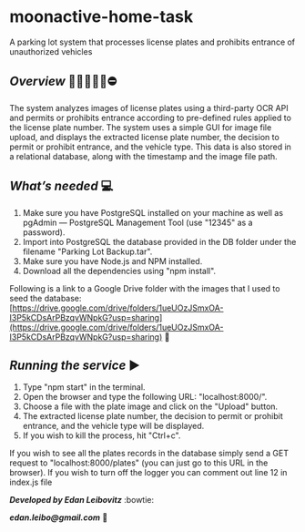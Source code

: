 # moonactive-home-task
A parking lot system that processes license plates and prohibits entrance of unauthorized vehicles


## *Overview* :traffic_light::blue_car::taxi::bus::police_car::no_entry:
The system analyzes images of license plates using a third-party OCR API and permits or prohibits entrance according to pre-defined rules applied to the license plate number.
The system uses a simple GUI for image file upload, and displays the extracted license plate number, the decision to permit or prohibit entrance, and the vehicle type.
This data is also stored in a relational database, along with the timestamp and the image file path.

## *What’s needed* :computer:
1. Make sure you have PostgreSQL installed on your machine as well as pgAdmin — PostgreSQL Management Tool (use "12345" as a password).
2. Import into PostgreSQL the database provided in the DB folder under the filename "Parking Lot Backup.tar".
3. Make sure you have Node.js and NPM installed.
4. Download all the dependencies using "npm install".

Following is a link to a Google Drive folder with the images that I used to seed the database:
[https://drive.google.com/drive/folders/1ueUOzJSmxOA-I3P5kCDsArPBzqvWNpkG?usp=sharing](https://drive.google.com/drive/folders/1ueUOzJSmxOA-I3P5kCDsArPBzqvWNpkG?usp=sharing) :open_file_folder:

## *Running the service* :arrow_forward:
1. Type "npm start" in the terminal.
2. Open the browser and type the following URL: "localhost:8000/".
3. Choose a file with the plate image and click on the "Upload" button.
4. The extracted license plate number, the decision to permit or prohibit entrance, and the vehicle type will be displayed.
5. If you wish to kill the process, hit "Ctrl+c".

If you wish to see all the plates records in the database simply send a GET request to "localhost:8000/plates" (you can just go to this URL in the browser).
If you wish to turn off the logger you can comment out line 12 in index.js file

**_Developed by Edan Leibovitz_** :bowtie:

**_edan.leibo@gmail.com_** :email:
